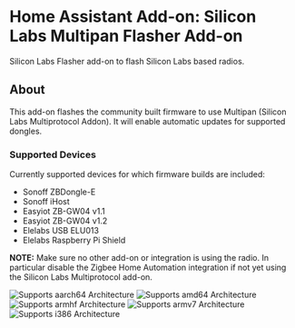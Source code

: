 # Home Assistant Add-on: Silicon Labs Multipan Flasher Add-on

Silicon Labs Flasher add-on to flash Silicon Labs based radios.

## About

This add-on flashes the community built firmware to use Multipan (Silicon
Labs Multiprotocol Addon). It will enable automatic updates for supported dongles.

### Supported Devices
Currently supported devices for which firmware builds are included:
  * Sonoff ZBDongle-E
  * Sonoff iHost
  * Easyiot ZB-GW04 v1.1
  * Easyiot ZB-GW04 v1.2
  * Elelabs USB ELU013
  * Elelabs Raspberry Pi Shield

**NOTE:** Make sure no other add-on or integration is using the radio. In
particular disable the Zigbee Home Automation integration if not yet using the Silicon Labs
Multiprotocol add-on.

![Supports aarch64 Architecture][aarch64-shield]
![Supports amd64 Architecture][amd64-shield]
![Supports armhf Architecture][armhf-shield]
![Supports armv7 Architecture][armv7-shield]
![Supports i386 Architecture][i386-shield]

[aarch64-shield]: https://img.shields.io/badge/aarch64-yes-green.svg
[amd64-shield]: https://img.shields.io/badge/amd64-yes-green.svg
[armhf-shield]: https://img.shields.io/badge/armhf-yes-green.svg
[armv7-shield]: https://img.shields.io/badge/armv7-yes-green.svg
[i386-shield]: https://img.shields.io/badge/i386-yes-green.svg

